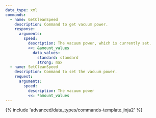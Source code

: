 ```yaml
---
data_type: xml
commands:
  - name: GetCleanSpeed
    description: Command to get vacuum power.
    response:
      arguments:
        speed:
          description: The vacuum power, which is currently set.
          <<: &amount_values
            data_values:
              standard: standard
              strong: max
  - name: SetCleanSpeed
    description: Command to set the vacuum power.
    request:
      arguments:
        speed:
          description: The vacuum power
          <<: *amount_values
---
```


{% include 'advanced/data_types/commands-template.jinja2' %}
